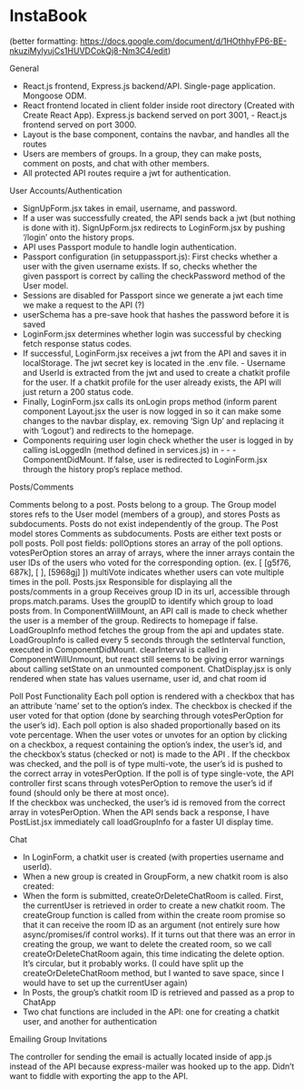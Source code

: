 # InstaBook

(better formatting: https://docs.google.com/document/d/1HOthhyFP6-BE-nkuziMylyujCs1HUVDCokQj8-Nm3C4/edit)

General

- React.js frontend, Express.js backend/API. Single-page application. Mongoose ODM.
- React frontend located in client folder inside root directory (Created with Create React App). Express.js backend served on port 3001, - React.js frontend served on port 3000. 
- Layout is the base component, contains the navbar, and handles all the routes
- Users are members of groups. In a group, they can make posts, comment on posts, and chat with other members.
- All protected API routes require a jwt for authentication.


User Accounts/Authentication

- SignUpForm.jsx takes in email, username, and password. 
- If a user was successfully created, the API sends back a jwt (but nothing is done with it). SignUpForm.jsx redirects to LoginForm.jsx    by pushing ‘/login’ onto the history props.
- API uses Passport module to handle login authentication. 
- Passport configuration (in setuppassport.js): First checks whether a user with the given username exists. If so, checks whether the  	 
  given passport is correct by calling the checkPassword method of the User model. 
- Sessions are disabled for Passport since we generate a jwt each time we make a request to the API (?)
- userSchema has a pre-save hook that hashes the password before it is saved
- LoginForm.jsx determines whether login was successful by checking fetch response status codes. 
- If successful, LoginForm.jsx receives a jwt from the API and saves it in localStorage. The jwt secret key is located in the .env file.  - Username and UserId is extracted from the jwt and used to create a chatkit profile for the user. If a chatkit  profile for the user
  already exists, the API will just return a 200 status code. 
- Finally, LoginForm.jsx calls its onLogin props method (inform parent component Layout.jsx the user is now logged in so it can make 	   some changes to the navbar display, ex. removing ‘Sign Up’ and replacing it with ‘Logout’) and redirects to the homepage. 
- Components requiring user login check whether the user is logged in by calling isLoggedIn (method defined in services.js) in - -  - ComponentDidMount. If false, user is redirected to LoginForm.jsx through the history prop’s replace method.






Posts/Comments

Comments belong to a post. Posts belong to a group.
The Group model stores refs to the User model (members of a group), and stores Posts as subdocuments. Posts do not exist independently of the group. 
The Post model stores Comments as subdocuments. 
Posts are either text posts or poll posts. 
Poll post fields:
pollOptions stores an array of the poll options. 
votesPerOption stores an array of arrays, where the inner arrays contain the user IDs of the users who voted for the corresponding option. (ex. [ [g5f76, 687k], [ ], [5968gj] ]) 
multiVote indicates whether users can vote multiple times in the poll.
Posts.jsx 
Responsible for displaying all the posts/comments in a group
Receives group ID in its url, accessible through props.match.params. Uses the groupID to identify which group to load posts from.
In ComponentWillMount, an API call is made to check whether the user is a member of the group. Redirects to homepage if false.  
LoadGroupInfo method fetches the group from the api and updates state. LoadGroupInfo is called every 5 seconds through the setInterval function, executed in ComponentDidMount. clearInterval is called in ComponentWillUnmount, but react still seems to be giving error warnings about calling setState on an unmounted component. 
ChatDisplay.jsx is only rendered when state has values username, user id, and chat room id

	
Poll Post Functionality
Each poll option is rendered with a checkbox that has an attribute ‘name’ set to the option’s index. The checkbox is checked if the user voted for that option (done by searching through votesPerOption for the user’s id).
Each poll option is also shaded proportionally based on its vote percentage. 
When the user votes or unvotes for an option by clicking on a checkbox, a request containing the option’s index, the user’s id, and the checkbox’s status (checked or not)  is made to the API .
 If the checkbox was checked, and the poll is of type multi-vote, the user’s id is pushed to the correct array in votesPerOption. If the poll is of type single-vote, the API controller first scans through votesPerOption to remove the user’s id if found (should only be there at most once).  
If the checkbox was unchecked, the user’s id is removed from the correct array in votesPerOption.
When the API sends back a response, I have PostList.jsx immediately call loadGroupInfo for a faster UI display time. 

Chat

- In LoginForm, a chatkit user is created (with properties username and userId).
- When a new group is created in GroupForm, a new chatkit room is also created:
- When the form is submitted, createOrDeleteChatRoom is called. First, the currentUser is retrieved in order to create a new chatkit room. The createGroup function is called from within the create room promise so that it can receive the room ID as an argument (not entirely sure how async/promises/if control works). If it turns out that there was an error in creating the group, we want to delete the created room, so we call createOrDeleteChatRoom again, this time indicating the delete option. It’s circular, but it probably works. (I could have split up the createOrDeleteChatRoom method, but I wanted to save space, since I would have to set up the currentUser again) 
- In Posts, the group’s chatkit room ID is retrieved and passed as a prop to ChatApp
- Two chat functions are included in the API: one for creating a chatkit user, and another for authentication

Emailing Group Invitations

The controller for sending the email is actually located inside of app.js instead of the API because express-mailer was hooked up to the app. Didn’t want to fiddle with exporting the app to the API.

















